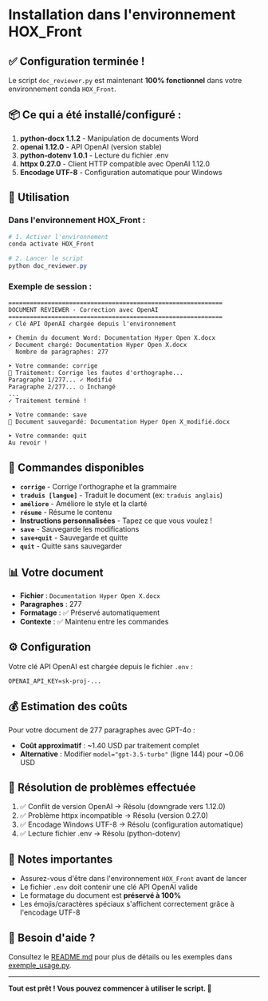 # Installation dans l'environnement HOX_Front

## ✅ Configuration terminée !

Le script `doc_reviewer.py` est maintenant **100% fonctionnel** dans votre environnement conda `HOX_Front`.

## 📦 Ce qui a été installé/configuré :

1. **python-docx 1.1.2** - Manipulation de documents Word
2. **openai 1.12.0** - API OpenAI (version stable)
3. **python-dotenv 1.0.1** - Lecture du fichier .env
4. **httpx 0.27.0** - Client HTTP compatible avec OpenAI 1.12.0
5. **Encodage UTF-8** - Configuration automatique pour Windows

## 🚀 Utilisation

### Dans l'environnement HOX_Front :

```powershell
# 1. Activer l'environnement
conda activate HOX_Front

# 2. Lancer le script
python doc_reviewer.py
```

### Exemple de session :

```
============================================================
DOCUMENT REVIEWER - Correction avec OpenAI
============================================================
✓ Clé API OpenAI chargée depuis l'environnement

➤ Chemin du document Word: Documentation Hyper Open X.docx
✓ Document chargé: Documentation Hyper Open X.docx
  Nombre de paragraphes: 277

➤ Votre commande: corrige
🔄 Traitement: Corrige les fautes d'orthographe...
Paragraphe 1/277... ✓ Modifié
Paragraphe 2/277... ○ Inchangé
...
✓ Traitement terminé !

➤ Votre commande: save
💾 Document sauvegardé: Documentation Hyper Open X_modifié.docx

➤ Votre commande: quit
Au revoir !
```

## 🎯 Commandes disponibles

- **`corrige`** - Corrige l'orthographe et la grammaire
- **`traduis [langue]`** - Traduit le document (ex: `traduis anglais`)
- **`améliore`** - Améliore le style et la clarté
- **`résume`** - Résume le contenu
- **Instructions personnalisées** - Tapez ce que vous voulez !
- **`save`** - Sauvegarde les modifications
- **`save+quit`** - Sauvegarde et quitte
- **`quit`** - Quitte sans sauvegarder

## 📊 Votre document

- **Fichier** : `Documentation Hyper Open X.docx`
- **Paragraphes** : 277
- **Formatage** : ✅ Préservé automatiquement
- **Contexte** : ✅ Maintenu entre les commandes

## ⚙️ Configuration

Votre clé API OpenAI est chargée depuis le fichier `.env` :
```
OPENAI_API_KEY=sk-proj-...
```

## 💰 Estimation des coûts

Pour votre document de 277 paragraphes avec GPT-4o :
- **Coût approximatif** : ~1.40 USD par traitement complet
- **Alternative** : Modifier `model="gpt-3.5-turbo"` (ligne 144) pour ~0.06 USD

## 🔧 Résolution de problèmes effectuée

1. ✅ Conflit de version OpenAI → Résolu (downgrade vers 1.12.0)
2. ✅ Problème httpx incompatible → Résolu (version 0.27.0)
3. ✅ Encodage Windows UTF-8 → Résolu (configuration automatique)
4. ✅ Lecture fichier .env → Résolu (python-dotenv)

## 📝 Notes importantes

- Assurez-vous d'être dans l'environnement `HOX_Front` avant de lancer
- Le fichier `.env` doit contenir une clé API OpenAI valide
- Le formatage du document est **préservé à 100%**
- Les émojis/caractères spéciaux s'affichent correctement grâce à l'encodage UTF-8

## 🤝 Besoin d'aide ?

Consultez le [README.md](README.md) pour plus de détails ou les exemples dans [exemple_usage.py](exemple_usage.py).

---

**Tout est prêt ! Vous pouvez commencer à utiliser le script. 🚀**

